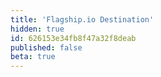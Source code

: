 ```yaml
---
title: 'Flagship.io Destination'
hidden: true
id: 626153e34fb8f47a32f8deab
published: false
beta: true
---
```

